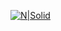  [![N|Solid](https://ensoulsharp.com/uploads/a7a666e463350db53ec74d083af79da0.png)](https://nodesource.com/products/nsolid) 

